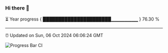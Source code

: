 ### Hi there 👋

⏳ Year progress { ██████████████████████▁▁▁▁▁▁▁▁ } 76.30 %

---

⏰ Updated on Sun, 06 Oct 2024 06:06:24 GMT

![Progress Bar CI](https://github.com/liununu/liununu/workflows/Progress%20Bar%20CI/badge.svg)
